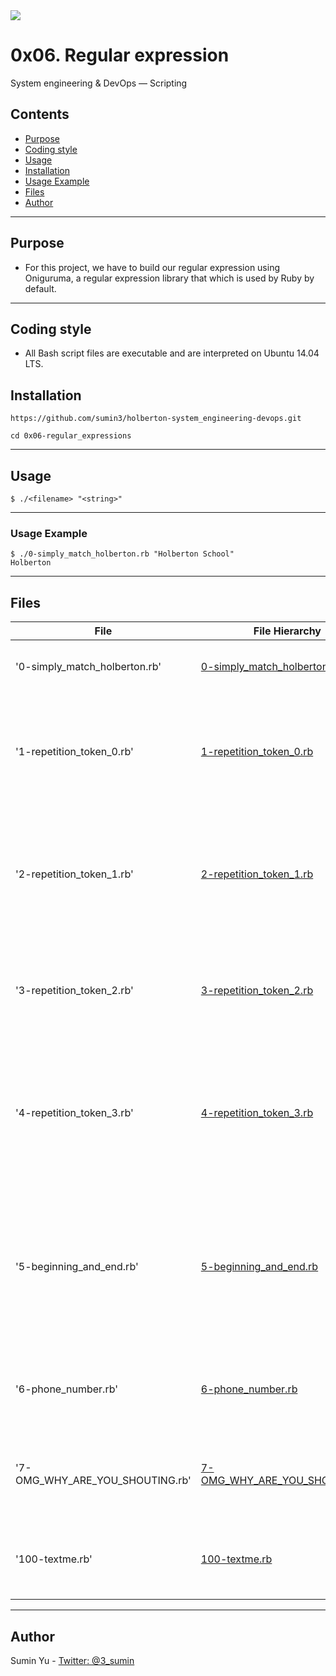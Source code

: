 <img src="https://www.holbertonschool.com/holberton-logo-twitter-card.png">

# 0x06. Regular expression
System engineering & DevOps ― Scripting

## Contents
* [Purpose](https://github.com/sumin3/holberton-system_engineering-devops/tree/master/0x08-networking_basics_2#Purpose)
* [Coding style](https://github.com/sumin3/holberton-system_engineering-devops/tree/master/0x08-networking_basics_2#Coding-style)
* [Usage](https://github.com/sumin3/holberton-system_engineering-devops/tree/master/0x08-networking_basics_2#usage)
* [Installation](https://github.com/sumin3/holberton-system_engineering-devops/tree/master/0x08-networking_basics_2#installation)
* [Usage Example](https://github.com/sumin3/holberton-system_engineering-devops/tree/master/0x08-networking_basics_2#Usage-Example)
* [Files](https://github.com/sumin3/holberton-system_engineering-devops/tree/master/0x08-networking_basics_2#Files)
* [Author](https://github.com/sumin3/holberton-system_engineering-devops/tree/master/0x08-networking_basics_2#author)
---
## Purpose
- For this project, we have to build our regular expression using Oniguruma, a regular expression library that which is used by Ruby by default. 
---
## Coding style
- All Bash script files are executable and are interpreted on Ubuntu 14.04 LTS. 
## Installation
```
https://github.com/sumin3/holberton-system_engineering-devops.git
```
```
cd 0x06-regular_expressions
```
---
## Usage
```
$ ./<filename> "<string>"
```
---
### Usage Example
```
$ ./0-simply_match_holberton.rb "Holberton School"
Holberton
```
---
## Files
|File| File Hierarchy  | Description 
|---|----|-----
| '0-simply_match_holberton.rb' | [0-simply_match_holberton.rb](0-simply_match_holberton.rb) | The regular expression must match Holberton
| '1-repetition_token_0.rb' | [1-repetition_token_0.rb](1-repetition_token_0.rb) | Find the regular expression that will match any string that contains a sequence of 2 to 5 t's
| '2-repetition_token_1.rb' | [2-repetition_token_1.rb](2-repetition_token_1.rb) | Find the regular expression that will match any string that contains zero or one occurrences of b
| '3-repetition_token_2.rb' | [3-repetition_token_2.rb](3-repetition_token_2.rb) | Find the regular expression that will match any string that contains at least one t
| '4-repetition_token_3.rb' | [4-repetition_token_3.rb](4-repetition_token_3.rb) | Find the regular expression that will match any string that contains zero or more occurrences of t
| '5-beginning_and_end.rb' | [5-beginning_and_end.rb](5-beginning_and_end.rb) | The regular expression must be exactly matching a string that starts by h ends by n and can have any single character in between
| '6-phone_number.rb' | [6-phone_number.rb](6-phone_number.rb) | The regular expression must match a 10 digit phone number
| '7-OMG_WHY_ARE_YOU_SHOUTING.rb' | [7-OMG_WHY_ARE_YOU_SHOUTING.rb](7-OMG_WHY_ARE_YOU_SHOUTING.rb) | The regular expression must be only matching: capital letters
| '100-textme.rb' | [100-textme.rb](100-textme.rb) | script should output: [SENDER],[RECEIVER],[FLAGS]
---
## Author
Sumin Yu - [Twitter: @3_sumin](https://twitter.com/3_sumin)